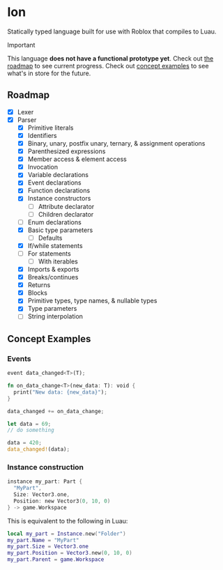# Ion

Statically typed language built for use with Roblox that compiles to Luau.

> [!IMPORTANT]
> This language **does not have a functional prototype yet**. Check out [the roadmap](#roadmap) to see current progress.
> Check out [concept examples](#concept-examples) to see what's in store for the future.

## Roadmap

- [x] Lexer
- [x] Parser
    - [x] Primitive literals
    - [x] Identifiers
    - [x] Binary, unary, postfix unary, ternary, & assignment operations
    - [x] Parenthesized expressions
    - [x] Member access & element access
    - [x] Invocation
    - [x] Variable declarations
    - [x] Event declarations
    - [x] Function declarations
    - [x] Instance constructors
        - [ ] Attribute declarator
        - [ ] Children declarator
    - [ ] Enum declarations
    - [x] Basic type parameters
        - [ ] Defaults
    - [x] If/while statements
    - [ ] For statements
        - [ ] With iterables
    - [x] Imports & exports
    - [x] Breaks/continues
    - [x] Returns
    - [x] Blocks
    - [x] Primitive types, type names, & nullable types
    - [x] Type parameters
    - [ ] String interpolation

## Concept Examples

### Events

```rs
event data_changed<T>(T);

fn on_data_change<T>(new_data: T): void {
  print("New data: {new_data}");
}

data_changed += on_data_change;

let data = 69;
// do something

data = 420;
data_changed!(data);
```

### Instance construction

```swift
instance my_part: Part {
  "MyPart",
  Size: Vector3.one,
  Position: new Vector3(0, 10, 0)
} -> game.Workspace
```

This is equivalent to the following in Luau:

```lua
local my_part = Instance.new("Folder")
my_part.Name = "MyPart"
my_part.Size = Vector3.one
my_part.Position = Vector3.new(0, 10, 0)
my_part.Parent = game.Workspace
```